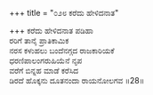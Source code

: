 +++
title = "೦೨೮ ಕರೆದು ಹೇಳಿದನಾತ"

+++
ಕರೆದು ಹೇಳಿದನಾತ ಪಡಿಹಾ  
ರರಿಗೆ ತಾನೈ ಪ್ರಾತಿಕಾಮಿಕ  
ನರಸ ಕಳುಹಲು ಬಂದೆನಗ್ಗದ ರಾಜಕಾರಿಯಕೆ  
ಧರಣಿಪಾಲಂಗರುಹಿಯೆನೆ ನೃಪ  
ವರೆಗೆ ಬಿನ್ನಹ ಮಾಡೆ ಕರೆಸಿದ  
ಡಿರದೆ ಹೊಕ್ಕನು ದೂತನಂದಾ ರಾಯನೋಲಗವ    ॥28॥